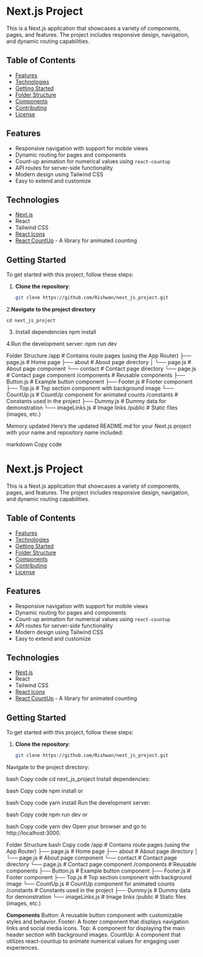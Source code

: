 # Next.js Project

This is a Next.js application that showcases a variety of components, pages, and features. The project includes responsive design, navigation, and dynamic routing capabilities.

## Table of Contents

- [Features](#features)
- [Technologies](#technologies)
- [Getting Started](#getting-started)
- [Folder Structure](#folder-structure)
- [Components](#components)
- [Contributing](#contributing)
- [License](#license)

## Features

- Responsive navigation with support for mobile views
- Dynamic routing for pages and components
- Count-up animation for numerical values using `react-countup`
- API routes for server-side functionality
- Modern design using Tailwind CSS
- Easy to extend and customize

## Technologies

- [Next.js](https://nextjs.org/)
- React
- Tailwind CSS
- [React Icons](https://react-icons.github.io/react-icons/)
- [React CountUp](https://github.com/glennreyes/react-countup) - A library for animated counting

## Getting Started

To get started with this project, follow these steps:

1. **Clone the repository**:

   ```bash
   git clone https://github.com/Rishwan/next_js_project.git

2.**Navigate to the project directory**  

    cd next_js_project

  3.  Install dependencies
  npm install

4.Run the development server:
npm run dev

Folder Structure
/app                  # Contains route pages (using the App Router)
├── page.js           # Home page
├── about             # About page directory
│   └── page.js       # About page component
└── contact           # Contact page directory
    └── page.js       # Contact page component
/components           # Reusable components
├── Button.js         # Example button component
├── Footer.js         # Footer component
├── Top.js            # Top section component with background image
└── CountUp.js        # CountUp component for animated counts
/constants            # Constants used in the project
├── Dummy.js          # Dummy data for demonstration
└── imageLinks.js     # Image links
/public               # Static files (images, etc.)



Memory updated
Here’s the updated README.md for your Next.js project with your name and repository name included:

markdown
Copy code
# Next.js Project

This is a Next.js application that showcases a variety of components, pages, and features. The project includes responsive design, navigation, and dynamic routing capabilities.

## Table of Contents

- [Features](#features)
- [Technologies](#technologies)
- [Getting Started](#getting-started)
- [Folder Structure](#folder-structure)
- [Components](#components)
- [Contributing](#contributing)
- [License](#license)

## Features

- Responsive navigation with support for mobile views
- Dynamic routing for pages and components
- Count-up animation for numerical values using `react-countup`
- API routes for server-side functionality
- Modern design using Tailwind CSS
- Easy to extend and customize

## Technologies

- [Next.js](https://nextjs.org/)
- React
- Tailwind CSS
- [React Icons](https://react-icons.github.io/react-icons/)
- [React CountUp](https://github.com/glennreyes/react-countup) - A library for animated counting

## Getting Started

To get started with this project, follow these steps:

1. **Clone the repository**:

   ```bash
   git clone https://github.com/Rishwan/next_js_project.git
Navigate to the project directory:

bash
Copy code
cd next_js_project
Install dependencies:

bash
Copy code
npm install
or

bash
Copy code
yarn install
Run the development server:

bash
Copy code
npm run dev
or

bash
Copy code
yarn dev
Open your browser and go to http://localhost:3000.

Folder Structure
bash
Copy code
/app                  # Contains route pages (using the App Router)
├── page.js           # Home page
├── about             # About page directory
│   └── page.js       # About page component
└── contact           # Contact page directory
    └── page.js       # Contact page component
/components           # Reusable components
├── Button.js         # Example button component
├── Footer.js         # Footer component
├── Top.js            # Top section component with background image
└── CountUp.js        # CountUp component for animated counts
/constants            # Constants used in the project
├── Dummy.js          # Dummy data for demonstration
└── imageLinks.js     # Image links
/public               # Static files (images, etc.)


**Components**
Button: A reusable button component with customizable styles and behavior.
Footer: A footer component that displays navigation links and social media icons.
Top: A component for displaying the main header section with background images.
CountUp: A component that utilizes react-countup to animate numerical values for engaging user experiences.